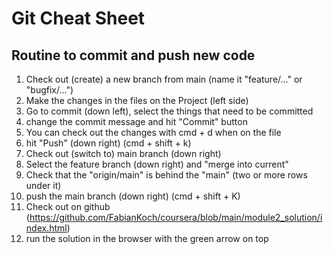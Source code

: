 # Git Cheat Sheet

## Routine to commit and push new code

1. Check out (create) a new branch from main (name it "feature/..." or "bugfix/...")
2. Make the changes in the files on the Project (left side)
3. Go to commit (down left), select the things that need to be committed 
4. change the commit message and hit "Commit" button
5. You can check out the changes with cmd + d when on the file
6. hit "Push" (down right) (cmd + shift + k)
7. Check out (switch to) main branch (down right)
8. Select the feature branch (down right) and "merge into current"
9. Check that the "origin/main" is behind the "main" (two or more rows under it)
10. push the main branch (down right) (cmd + shift + K)
11. Check out on github (https://github.com/FabianKoch/coursera/blob/main/module2_solution/index.html)
12. run the solution in the browser with the green arrow on top